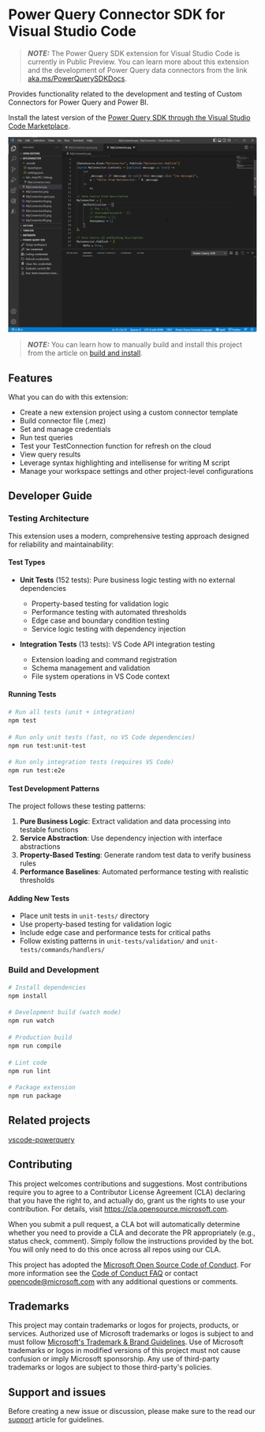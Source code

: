 # Power Query Connector SDK for Visual Studio Code

> **_NOTE:_** The Power Query SDK extension for Visual Studio Code is currently in Public Preview. You can learn more about this extension and the development of Power Query data connectors from the link [aka.ms/PowerQuerySDKDocs](https://aka.ms/PowerQuerySDKDocs).

Provides functionality related to the development and testing of Custom Connectors for Power Query and Power BI.

Install the latest version of the [Power Query SDK through the Visual Studio Code Marketplace](https://aka.ms/PowerQuerySDK).

![Animated demonstration GIF of the Power Query SDK for Visual Studio Code](media/VSCodeSDK.gif)

> **_NOTE:_** You can learn how to manually build and install this project from the article on [build and install](build.md).

## Features

What you can do with this extension:

- Create a new extension project using a custom connector template
- Build connector file (.mez)
- Set and manage credentials
- Run test queries
- Test your TestConnection function for refresh on the cloud
- View query results
- Leverage syntax highlighting and intellisense for writing M script
- Manage your workspace settings and other project-level configurations

## Developer Guide

### Testing Architecture

This extension uses a modern, comprehensive testing approach designed for reliability and maintainability:

#### Test Types

- **Unit Tests** (152 tests): Pure business logic testing with no external dependencies
    - Property-based testing for validation logic
    - Performance testing with automated thresholds
    - Edge case and boundary condition testing
    - Service logic testing with dependency injection

- **Integration Tests** (13 tests): VS Code API integration testing
    - Extension loading and command registration
    - Schema management and validation
    - File system operations in VS Code context

#### Running Tests

```bash
# Run all tests (unit + integration)
npm test

# Run only unit tests (fast, no VS Code dependencies)
npm run test:unit-test

# Run only integration tests (requires VS Code)
npm run test:e2e
```

#### Test Development Patterns

The project follows these testing patterns:

1. **Pure Business Logic**: Extract validation and data processing into testable functions
2. **Service Abstraction**: Use dependency injection with interface abstractions
3. **Property-Based Testing**: Generate random test data to verify business rules
4. **Performance Baselines**: Automated performance testing with realistic thresholds

#### Adding New Tests

- Place unit tests in `unit-tests/` directory
- Use property-based testing for validation logic
- Include edge case and performance tests for critical paths
- Follow existing patterns in `unit-tests/validation/` and `unit-tests/commands/handlers/`

### Build and Development

```bash
# Install dependencies
npm install

# Development build (watch mode)
npm run watch

# Production build
npm run compile

# Lint code
npm run lint

# Package extension
npm run package
```

## Related projects

[vscode-powerquery](https://github.com/microsoft/vscode-powerquery)

## Contributing

This project welcomes contributions and suggestions. Most contributions require you to agree to a
Contributor License Agreement (CLA) declaring that you have the right to, and actually do, grant us
the rights to use your contribution. For details, visit <https://cla.opensource.microsoft.com>.

When you submit a pull request, a CLA bot will automatically determine whether you need to provide
a CLA and decorate the PR appropriately (e.g., status check, comment). Simply follow the instructions
provided by the bot. You will only need to do this once across all repos using our CLA.

This project has adopted the [Microsoft Open Source Code of Conduct](https://opensource.microsoft.com/codeofconduct/).
For more information see the [Code of Conduct FAQ](https://opensource.microsoft.com/codeofconduct/faq/) or
contact [opencode@microsoft.com](mailto:opencode@microsoft.com) with any additional questions or comments.

## Trademarks

This project may contain trademarks or logos for projects, products, or services. Authorized use of Microsoft
trademarks or logos is subject to and must follow
[Microsoft's Trademark & Brand Guidelines](https://www.microsoft.com/en-us/legal/intellectualproperty/trademarks/usage/general).
Use of Microsoft trademarks or logos in modified versions of this project must not cause confusion or imply Microsoft sponsorship.
Any use of third-party trademarks or logos are subject to those third-party's policies.

## Support and issues

Before creating a new issue or discussion, please make sure to the read our [support](SUPPORT.md) article for guidelines.

